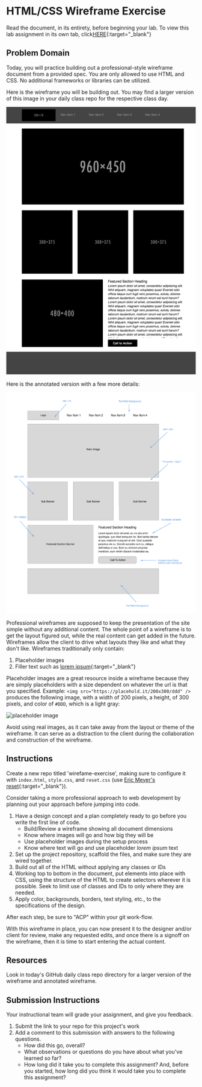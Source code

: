 # HTML/CSS Wireframe Exercise

Read the document, in its entirety, before beginning your lab. To view this lab assignment in its own tab, click[HERE](https://codefellows.github.io/code-201-guide/curriculum/class-08/lab-a/){:target="_blank"}

## Problem Domain

Today, you will practice building out a professional-style wireframe document from a provided spec. You are only allowed to use HTML and CSS. No additional frameworks or libraries can be utilized.

Here is the wireframe you will be building out. You may find a larger version of this image in your daily class repo for the respective class day. 

![Wireframe Design Comp](images/wireframe-comp.png)

Here is the annotated version with a few more details:

![Wireframe Annotated](images/wireframe-annotated.png)

Professional wireframes are supposed to keep the presentation of the site simple without any additional content. The whole point of a wireframe is to get the layout figured out, while the real content can get added in the future. Wireframes allow the client to drive what layouts they like and what they don't like. Wireframes traditionally only contain:

1. Placeholder images
1. Filler text such as [lorem ipsum](https://lipsum.com/){:target="_blank"}

Placeholder images are a great resource inside a wireframe because they are simply placeholders with a size dependent on whatever the url is that you specified. Example: `<img src="https://placehold.it/200x300/ddd" />` produces the following image, with a width of 200 pixels, a height, of 300 pixels, and color of `#DDD`, which is a light gray:

![placeholder image](https://placehold.it/200x300/ddd)

Avoid using real images, as it can take away from the layout or theme of the wireframe. It can serve as a distraction to the client during the collaboration and construction of the wireframe. 

## Instructions

Create a new repo titled 'wirefame-exercise', making sure to configure it with `index.html`, `style.css`, and `reset.css` (use [Eric Meyer's reset](https://meyerweb.com/eric/tools/css/reset){:target="_blank"}).

Consider taking a more professional approach to web development by planning out your approach before jumping into code.

1. Have a design concept and a plan completely ready to go before you write the first line of code.
    - Build/Review a wireframe showing all document dimensions
    - Know where images will go and how big they will be
    - Use placeholder images during the setup process
    - Know where text will go and use placeholder *lorem ipsum* text
1. Set up the project repository, scaffold the files, and make sure they are wired together.
1. Build out all of the HTML without applying any classes or IDs
1. Working top to bottom in the document, put elements into place with CSS, using the structure of the HTML to create selectors wherever it is possible. Seek to limit use of classes and IDs to only where they are needed.
1. Apply color, backgrounds, borders, text styling, etc., to the specifications of the design.

After each step, be sure to "ACP" within your git work-flow. 

With this wireframe in place, you can now present it to the designer and/or client for review, make any requested edits, and once there is a signoff on the wireframe, then it is time to start entering the actual content.

## Resources

Look in today's GitHub daily class repo directory for a larger version of the wireframe and annotated wireframe.

## Submission Instructions

Your instructional team will grade your assignment, and give you feedback. 

1. Submit the link to your repo for this project's work
1. Add a comment to this submission with answers to the following questions.
    - How did this go, overall?
    - What observations or questions do you have about what you've learned so far?
    - How long did it take you to complete this assignment? And, before you started, how long did you think it would take you to complete this assignment?
